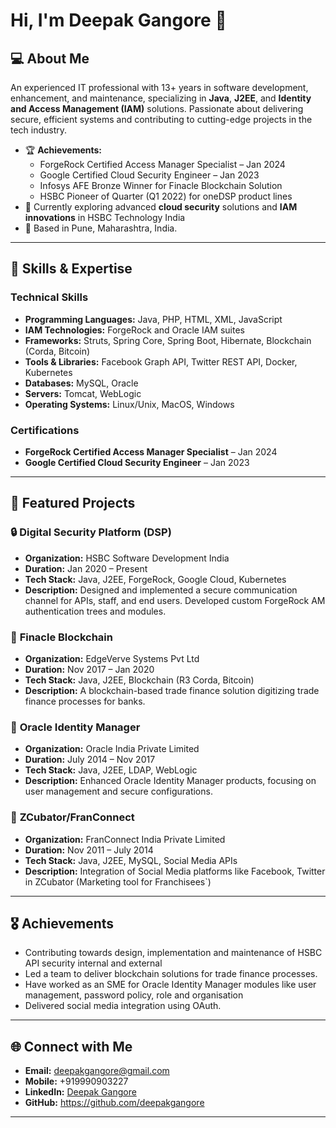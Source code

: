 # Hi, I'm Deepak Gangore 👋

## 💻 About Me
An experienced IT professional with 13+ years in software development, enhancement, and maintenance, specializing in **Java**, **J2EE**, and **Identity and Access Management (IAM)** solutions. Passionate about delivering secure, efficient systems and contributing to cutting-edge projects in the tech industry.

- 🏆 **Achievements:**
  - ForgeRock Certified Access Manager Specialist – Jan 2024
  - Google Certified Cloud Security Engineer – Jan 2023
  - Infosys AFE Bronze Winner for Finacle Blockchain Solution
  - HSBC Pioneer of Quarter (Q1 2022) for oneDSP product lines
- 🌱 Currently exploring advanced **cloud security** solutions and **IAM innovations** in HSBC Technology India
- 📍 Based in Pune, Maharashtra, India.

---

## 🚀 Skills & Expertise
### **Technical Skills**
- **Programming Languages:** Java, PHP, HTML, XML, JavaScript
- **IAM Technologies:** ForgeRock and Oracle IAM suites
- **Frameworks:** Struts, Spring Core, Spring Boot, Hibernate, Blockchain (Corda, Bitcoin)
- **Tools & Libraries:** Facebook Graph API, Twitter REST API, Docker, Kubernetes
- **Databases:** MySQL, Oracle
- **Servers:** Tomcat, WebLogic
- **Operating Systems:** Linux/Unix, MacOS, Windows

### **Certifications**
- **ForgeRock Certified Access Manager Specialist** – Jan 2024
- **Google Certified Cloud Security Engineer** – Jan 2023

---

## 📂 Featured Projects

### 🔒 **Digital Security Platform (DSP)**
- **Organization:** HSBC Software Development India  
- **Duration:** Jan 2020 – Present  
- **Tech Stack:** Java, J2EE, ForgeRock, Google Cloud, Kubernetes  
- **Description:** Designed and implemented a secure communication channel for APIs, staff, and end users. Developed custom ForgeRock AM authentication trees and modules.

### 🏦 **Finacle Blockchain**
- **Organization:** EdgeVerve Systems Pvt Ltd  
- **Duration:** Nov 2017 – Jan 2020  
- **Tech Stack:** Java, J2EE, Blockchain (R3 Corda, Bitcoin)  
- **Description:** A blockchain-based trade finance solution digitizing trade finance processes for banks.  

### 🔐 **Oracle Identity Manager**
- **Organization:** Oracle India Private Limited  
- **Duration:** July 2014 – Nov 2017  
- **Tech Stack:** Java, J2EE, LDAP, WebLogic  
- **Description:** Enhanced Oracle Identity Manager products, focusing on user management and secure configurations. 

### 🔐 **ZCubator/FranConnect**
- **Organization:** FranConnect India Private Limited  
- **Duration:** Nov 2011 – July 2014  
- **Tech Stack:** Java, J2EE, MySQL, Social Media APIs
- **Description:** Integration of Social Media platforms like Facebook, Twitter in ZCubator (Marketing tool for Franchisees`)

---

## 🎖️ Achievements
- Contributing towards design, implementation and maintenance of HSBC API security internal and external
- Led a team to deliver blockchain solutions for trade finance processes.
- Have worked as an SME for Oracle Identity Manager modules like user management, password policy, role and organisation 
- Delivered social media integration using OAuth.

---

## 🌐 Connect with Me
- **Email:** [deepakgangore@gmail.com](mailto:deepakgangore@gmail.com)  
- **Mobile:** +919990903227  
- **LinkedIn:** [Deepak Gangore](https://www.linkedin.com/in/deepakgangore)  
- **GitHub:** https://github.com/deepakgangore

---